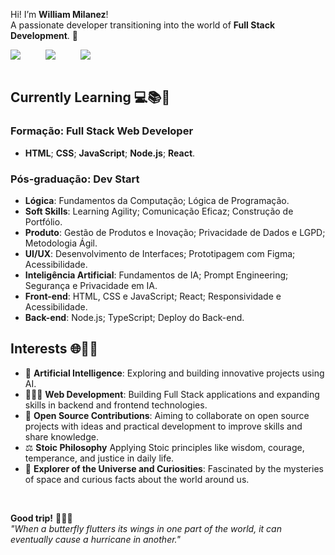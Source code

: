 Hi! I’m **William Milanez**!
<br>
A passionate developer transitioning into the world of **Full Stack Development**. 🚀
<br>

<div style="display: flex; justify-content: left; align-items: center; gap: 40px;">
  <a href="https://www.linkedin.com/in/williammilanez/" >
    <img src="https://img.shields.io/badge/-LinkedIn-0077B5?style=flat-square&logo=linkedin&logoColor=white" />
  </a>
  <a href="mailto:william.milanez@outlook.com" >
    <img src="https://img.shields.io/badge/-E--mail-0078D4?style=flat-square&logo=microsoft-outlook&logoColor=white" />
  </a>
  <a href="https://www.instagram.com/williammilanez/" >
    <img src="https://img.shields.io/badge/-Instagram-E1306C?style=flat-square&logo=instagram&logoColor=white" />
  </a>
</div>
<br>

## Currently Learning 💻📚📌
### **Formação: Full Stack Web Developer**
- **HTML**; **CSS**; **JavaScript**; **Node.js**; **React**.
### **Pós-graduação: Dev Start**
- **Lógica**: Fundamentos da Computação; Lógica de Programação.
- **Soft Skills**: Learning Agility; Comunicação Eficaz; Construção de Portfólio.
- **Produto**: Gestão de Produtos e Inovação; Privacidade de Dados e LGPD; Metodologia Ágil.
- **UI/UX**: Desenvolvimento de Interfaces; Prototipagem com Figma; Acessibilidade.
- **Inteligência Artificial**: Fundamentos de IA; Prompt Engineering; Segurança e Privacidade em IA.
- **Front-end**: HTML, CSS e JavaScript; React; Responsividade e Acessibilidade.
- **Back-end**: Node.js; TypeScript; Deploy do Back-end.

## Interests 🌐🔮💡
- 🤖 **Artificial Intelligence**: Exploring and building innovative projects using AI.
- 👨🏻‍💻 **Web Development**: Building Full Stack applications and expanding skills in backend and frontend technologies.
- 🤝 **Open Source Contributions**: Aiming to collaborate on open source projects with ideas and practical development to improve skills and share knowledge.
- ⚖️ **Stoic Philosophy** Applying Stoic principles like wisdom, courage, temperance, and justice in daily life.
- 🌌 **Explorer of the Universe and Curiosities**: Fascinated by the mysteries of space and curious facts about the world around us.
<br>

**Good trip!** 🍁🍂🍃
<br>
*"When a butterfly flutters its wings in one part of the world, it can eventually cause a hurricane in another."*
